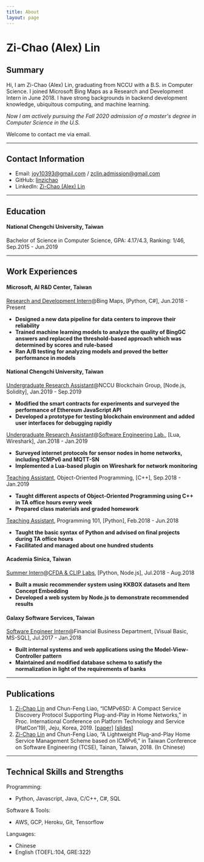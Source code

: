 ```yaml
---
title: About
layout: page
---
```

<h1>Zi-Chao (Alex) Lin</h1>

<h2>Summary</h2>
<p>
Hi, I am Zi-Chao (Alex) Lin, graduating from NCCU with a B.S. in Computer Science. I joined Microsoft Bing Maps as a Research and Development Intern in June 2018. I have strong backgrounds in backend development knowledge, ubiquitous computing, and machine learning.
</p>
<p><em>
Now I am actively pursuing the Fall 2020 admission of a master's degree in Computer Science in the U.S.
</em></p>
<p>
Welcome to contact me via email.
</p>

<hr>

<h2>Contact Information</h2>

<ul class="skill-list">
	<li>Email: <a href="mailto:joy10393@gmail.com">joy10393@gmail.com</a> / <a href="mailto:zclin.admission@gmail.com">zclin.admission@gmail.com</a></li>
	<li>GitHub: <a href="https://github.com/linzichao">linzichao</a></li>
	<li>LinkedIn: <a href="https://www.linkedin.com/in/zi-chao-lin-38641615a">Zi-Chao (Alex) Lin</a></li>
</ul>

<hr>

<h2>Education</h2>
<h4>National Chengchi University, Taiwan</h4>
Bachelor of Science in Computer Science, GPA: 4.17/4.3, Ranking: 1/46, Sep.2015 - Jun.2019

<hr>

<h2>Work Experiences</h2>
<h4>Microsoft, AI R&D Center, Taiwan</h4>
<u>Research and Development Intern</u>@Bing Maps, [Python, C#], Jun.2018 - Present
<ul>
	<li><b>Designed a new data pipeline for data centers to improve their reliability</b></li>
	<li><b>Trained machine learning models to analyze the quality of BingGC answers and replaced the threshold-based approach which was determined by scores and rule-based</b></li>
	<li><b>Ran A/B testing for analyzing models and proved the better performance in models</b></li>
</ul>

<h4>National Chengchi University, Taiwan</h4>
<u>Undergraduate Research Assistant</u>@NCCU Blockchain Group, [Node.js, Solidity], Jan.2019 - Sep.2019
<ul>
	<li><b>Modified the smart contracts for experiments and surveyed the performance of Ethereum JavaScript API</b></li>
	<li><b>Developed a prototype for testing blockchain environment and added user interfaces for debugging rapidly</b></li>
</ul>
<u>Undergraduate Research Assistant</u>@<a href="http://cfliao.net/en/doku.php">Software Engineering Lab.</a>, [Lua, Wireshark], Jan.2018 - Jan.2019
<ul>
	<li><b>Surveyed internet protocols for sensor nodes in home networks, including ICMPv6 and MQTT-SN</b></li>
	<li><b>Implemented a Lua-based plugin on Wireshark for network monitoring</b></li>
</ul>
<u>Teaching Assistant</u>, Object-Oriented Programming, [C++], Sep.2018 - Jan.2019
<ul>
	<li><b>Taught different aspects of Object-Oriented Programming using C++ in TA office hours every week</b></li>
	<li><b>Prepared class materials and graded homework</b></li>
</ul>
<u>Teaching Assistant</u>, Programming 101, [Python], Feb.2018 - Jun.2018
<ul>
	<li><b>Taught the basic syntax of Python and advised on final projects during TA office hours</b></li>
	<li><b>Facilitated and managed about one hundred students</b></li>
</ul>

<h4>Academia Sinica, Taiwan</h4>
<u>Summer Intern</u>@<a href="https://clip.csie.org/">CFDA & CLIP Labs</a>, [Python, Node.js], Jul.2018 - Aug.2018
<ul>
	<li><b>Built a music recommender system using KKBOX datasets and Item Concept Embedding</b></li>
	<li><b>Developed a web system by Node.js to demonstrate recommended results</b></li>
</ul>

<h4>Galaxy Software Services, Taiwan</h4>
<u>Software Engineer Intern</u>@Financial Business Department, [Visual Basic, MS-SQL], Jul.2017 - Jan.2018
<ul>
	<li><b>Built internal systems and web applications using the Model-View-Controller pattern</b></li>
	<li><b>Maintained and modified database schema to satisfy the normalization in light of the requirements of banks</b></li>
</ul>

<hr>

<h2>Publications</h2>
<ol>
	<li><u>Zi-Chao Lin</u> and Chun-Feng Liao, “ICMPv6SD: A Compact Service Discovery Protocol Supporting Plug-and-Play in Home Networks,” in Proc. International Conference on Platform Technology and Service (PlatCon’19), Jeju, Korea, 2019. <a href="https://ieeexplore.ieee.org/abstract/document/8669421">[paper]</a> <a href="https://www.slideshare.net/linzichao/platcon19-icmpv6sd">[slides]</a></li>
	<li><u>Zi-Chao Lin</u> and Chun-Feng Liao, “A Lightweight Plug-and-Play Home Service Management Scheme based on ICMPv6,” in Taiwan Conference on Software Engineering (TCSE), Tainan, Taiwan, 2018. (In Chinese)</li>
</ol>

<hr>

<h2>Technical Skills and Strengths</h2>
Programming:
<ul>
	<li>Python, Javascript, Java, C/C++, C#, SQL</li>
</ul>
Software & Tools:
<ul>
	<li>AWS, GCP, Heroku, Git, Tensorflow</li>
</ul>
Languages:
<ul>
	<li>Chinese</li>
	<li>English (TOEFL:104, GRE:322)</li>
</ul>